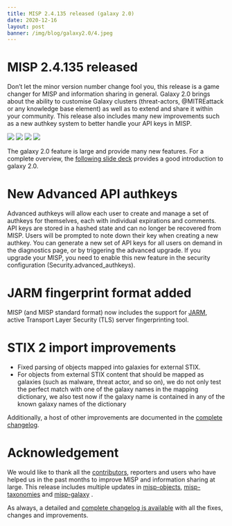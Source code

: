 ```yaml
---
title: MISP 2.4.135 released (galaxy 2.0)
date: 2020-12-16
layout: post
banner: /img/blog/galaxy2.0/4.jpeg
---
```


# MISP 2.4.135 released

Don’t let the minor version number change fool you, this release is a game changer for MISP and information sharing in general. Galaxy 2.0 brings about the ability to customise Galaxy clusters (threat-actors, @MITREattack or any knowledge base element) as well as to extend and share it within your community. This release also includes many new improvements such as a new authkey system to better handle your API keys in MISP.


![](https://www.misp-project.org/img/blog/galaxy2.0/1.jpeg)
![](https://www.misp-project.org/img/blog/galaxy2.0/2.jpeg)
![](https://www.misp-project.org/img/blog/galaxy2.0/3.jpeg)
![](https://www.misp-project.org/img/blog/galaxy2.0/4.jpeg)

The galaxy 2.0 feature is large and provide many new features. For a complete overview, the [following slide deck](https://www.misp-project.org/misp-training/a.10-galaxy-2.0.pdf) provides a good introduction to galaxy 2.0.

# New Advanced API authkeys

Advanced authkeys will allow each user to create and manage a set of authkeys for themselves, each with individual expirations and comments. API keys are stored in a hashed state and can no longer be recovered from MISP. Users will be prompted to note down their key when creating a new authkey. You can generate a new set of API keys for all users on demand in the diagnostics page, or by triggering the advanced upgrade. If you upgrade your MISP, you need to enable this new feature in the security configuration (Security.advanced_authkeys).

# JARM fingerprint format added

MISP (and MISP standard format) now includes the support for [JARM](https://github.com/salesforce/jarm), active Transport Layer Security (TLS) server fingerprinting tool.

# STIX 2 import improvements

- Fixed parsing of objects mapped into galaxies for external STIX.
- For objects from external STIX content that should be mapped as galaxies (such as malware, threat actor, and so on), we do not only test the perfect match with one of the galaxy names in the mapping dictionary, we also test now if the galaxy name is contained in any of the known galaxy names of the dictionary


Additionally, a host of other improvements are documented in the [complete changelog](https://www.misp-project.org/Changelog.txt).

# Acknowledgement

We would like to thank all the [contributors](https://www.misp-project.org/contributors), reporters and users who have helped us in the past months to improve MISP and information sharing at large. This release includes multiple updates in [misp-objects](https://www.misp-project.org/objects.html), [misp-taxonomies](https://www.misp-project.org/taxonomies.html) and [misp-galaxy](https://www.misp-project.org/galaxy.html)
.

As always, a detailed and [complete changelog is available](https://www.misp-project.org/Changelog.txt) with all the fixes, changes and improvements.


